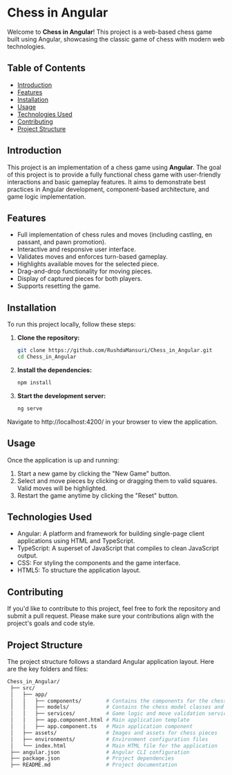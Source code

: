 # Chess in Angular

Welcome to **Chess in Angular**! This project is a web-based chess game built using Angular, showcasing the classic game of chess with modern web technologies.

## Table of Contents

- [Introduction](#introduction)
- [Features](#features)
- [Installation](#installation)
- [Usage](#usage)
- [Technologies Used](#technologies-used)
- [Contributing](#contributing)
- [Project Structure](#project-structure)

## Introduction

This project is an implementation of a chess game using **Angular**. The goal of this project is to provide a fully functional chess game with user-friendly interactions and basic gameplay features. It aims to demonstrate best practices in Angular development, component-based architecture, and game logic implementation.

## Features

- Full implementation of chess rules and moves (including castling, en passant, and pawn promotion).
- Interactive and responsive user interface.
- Validates moves and enforces turn-based gameplay.
- Highlights available moves for the selected piece.
- Drag-and-drop functionality for moving pieces.
- Display of captured pieces for both players.
- Supports resetting the game.

## Installation

To run this project locally, follow these steps:

1. **Clone the repository:**
   ```bash
   git clone https://github.com/RushdaMansuri/Chess_in_Angular.git
   cd Chess_in_Angular
   ```
2. **Install the dependencies:**
   ```bash
   npm install
   ```
3. **Start the development server:**
   ```bash
   ng serve
   ```

Navigate to http://localhost:4200/ in your browser to view the application.

## Usage

Once the application is up and running:

1. Start a new game by clicking the "New Game" button.
2. Select and move pieces by clicking or dragging them to valid squares. Valid moves will be highlighted.
3. Restart the game anytime by clicking the "Reset" button.

## Technologies Used

- Angular: A platform and framework for building single-page client applications using HTML and TypeScript.
- TypeScript: A superset of JavaScript that compiles to clean JavaScript output.
- CSS: For styling the components and the game interface.
- HTML5: To structure the application layout.

## Contributing

If you'd like to contribute to this project, feel free to fork the repository and submit a pull request. Please make sure your contributions align with the project's goals and code style.

## Project Structure

The project structure follows a standard Angular application layout. Here are the key folders and files:

```bash
Chess_in_Angular/
 ├── src/
 │   ├── app/
 │   │   ├── components/        # Contains the components for the chessboard and pieces
 │   │   ├── models/            # Contains the chess model classes and interfaces
 │   │   ├── services/          # Game logic and move validation services
 │   │   ├── app.component.html # Main application template
 │   │   ├── app.component.ts   # Main application component
 │   ├── assets/                # Images and assets for chess pieces
 │   ├── environments/          # Environment configuration files
 │   └── index.html             # Main HTML file for the application
 ├── angular.json               # Angular CLI configuration
 ├── package.json               # Project dependencies
 ├── README.md                  # Project documentation
```
